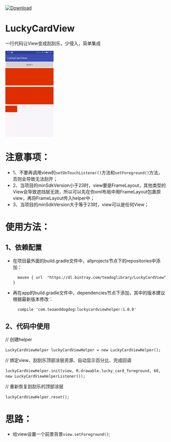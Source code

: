 [ ![Download](https://api.bintray.com/packages/teadoglibrary/LuckyCardView/LuckyCardViewHelper/images/download.svg) ](https://bintray.com/teadoglibrary/LuckyCardView/LuckyCardViewHelper/_latestVersion)

# LuckyCardView
一行代码让View变成刮刮乐，少侵入，简单集成

<img src="https://github.com/huzipiaopiao/LuckyCardView/blob/master/img/demo.gif" width="30%" height="30%">

# 注意事项：
- 1、不要再调用view的`setOnTouchListener()`方法和`setForeground()`方法，否则会导致无法刮开；
- 2、当项目的minSdkVersion小于23时，view要是FrameLayout，其他类型的View会导致遮挡层无效，所以可以先在你xml布局中用FrameLayout包裹原view，再将FrameLayout传入helper中；
- 3、当项目的minSdkVersion大于等于23时，view可以是任何View；

# 使用方法：
## 1、依赖配置
- 在项目最外面的build.gradle文件中，allprojects节点下的repositories中添加：

        maven { url  "https://dl.bintray.com/teadoglibrary/LuckyCardView"  }

- 再在app的build.gradle文件中，dependencies节点下添加，其中的版本建议根据最新版本修改：

        compile 'com.teaanddogdog:luckycardviewhelper:1.0.0'


## 2、代码中使用

// 创建helper

```LuckyCardViewHelper luckyCardViewHelper = new LuckyCardViewHelper();```

// 绑定view、刮刮乐顶部涂层资源、自动显示百分比、完成回调

```luckyCardViewHelper.init(view, R.drawable.lucky_card_foreground, 60, new LuckyCardViewHelperListener());```

// 重新恢复刮刮乐的顶部涂层

```luckyCardViewHelper.reset();```

# 思路：
- 给view设置一个前景背景`view.setForeground()`;



